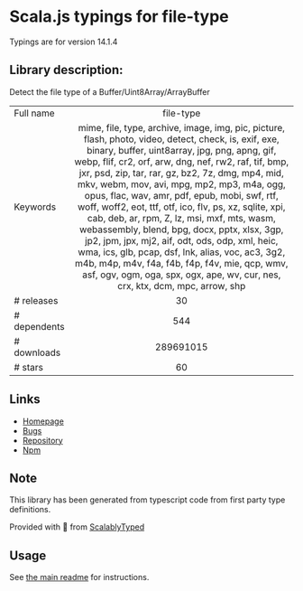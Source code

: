 
# Scala.js typings for file-type

Typings are for version 14.1.4

## Library description:
Detect the file type of a Buffer/Uint8Array/ArrayBuffer

|                    |                 |
| ------------------ | :-------------: |
| Full name          | file-type |
| Keywords           | mime, file, type, archive, image, img, pic, picture, flash, photo, video, detect, check, is, exif, exe, binary, buffer, uint8array, jpg, png, apng, gif, webp, flif, cr2, orf, arw, dng, nef, rw2, raf, tif, bmp, jxr, psd, zip, tar, rar, gz, bz2, 7z, dmg, mp4, mid, mkv, webm, mov, avi, mpg, mp2, mp3, m4a, ogg, opus, flac, wav, amr, pdf, epub, mobi, swf, rtf, woff, woff2, eot, ttf, otf, ico, flv, ps, xz, sqlite, xpi, cab, deb, ar, rpm, Z, lz, msi, mxf, mts, wasm, webassembly, blend, bpg, docx, pptx, xlsx, 3gp, jp2, jpm, jpx, mj2, aif, odt, ods, odp, xml, heic, wma, ics, glb, pcap, dsf, lnk, alias, voc, ac3, 3g2, m4b, m4p, m4v, f4a, f4b, f4p, f4v, mie, qcp, wmv, asf, ogv, ogm, oga, spx, ogx, ape, wv, cur, nes, crx, ktx, dcm, mpc, arrow, shp |
| # releases         | 30 |
| # dependents       | 544 |
| # downloads        | 289691015 |
| # stars            | 60 |

## Links
- [Homepage](https://github.com/sindresorhus/file-type#readme)
- [Bugs](https://github.com/sindresorhus/file-type/issues)
- [Repository](https://github.com/sindresorhus/file-type)
- [Npm](https://www.npmjs.com/package/file-type)
    


## Note
This library has been generated from typescript code from first party type definitions.

Provided with :purple_heart: from [ScalablyTyped](https://github.com/oyvindberg/ScalablyTyped)

## Usage
See [the main readme](../../readme.md) for instructions.


